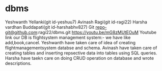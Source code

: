 # dbms
Yeshwanth Yellanki(git id-yeshuu7)
Avinash Ragi(git id-ragi22)
Harsha vardhan Buddapati(git id-harshabhv827)
Git repo-git@github.com:ragi22/dbms.git
https://youtu.be/mG8zMUtEOuM Youtube link
our DB is flightsystem management system:- we have like add,book,cancel.
Yeshwanth have taken care of idea of creating flightmanagementsystem databse and schema.
Avinash have taken care of creating tables and inserting repsective data into tables using SQL queries.
Harsha have taekn care on doing CRUD operation on database and wrote descriptions.
